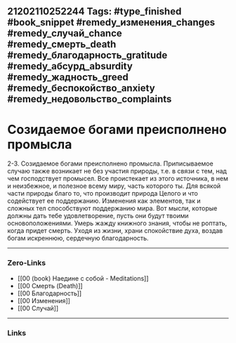 21202110252244
Tags: #type_finished #book_snippet #remedy_изменения_changes #remedy_случай_chance #remedy_смерть_death #remedy_благодарность_gratitude #remedy_абсурд_absurdity #remedy_жадность_greed #remedy_беспокойство_anxiety #remedy_недовольство_complaints
---
# Созидаемое богами преисполнено промысла

 2-3. Созидаемое богами преисполнено промысла. Приписываемое случаю также возникает не без участия природы, т.е. в связи с тем, над чем господствует промысел. Все проистекает из этого источника, в нем и неизбежное, и полезное всему миру, часть которого ты. Для всякой части природы благо то, что производит природа Целого и что содействует ее поддержанию. Изменения как элементов, так и сложных тел способствуют поддержанию мира.  Вот мысли, которые должны дать тебе удовлетворение, пусть они будут твоими основоположениями. Умерь жажду книжного знания, чтобы не роптать, когда придет смерть. Уходя из жизни, храни спокойствие духа, воздав богам искреннюю, сердечную благодарность. 

---
### Zero-Links
- [[00 (book) Наедине с собой - Meditations]]
- [[00 Смерть (Death)]]
- [[00 Благодарность]]
- [[00 Изменения]]
- [[00 Случай]]
---
### Links
